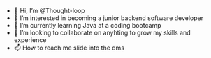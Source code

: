 - 👋 Hi, I’m @Thought-loop
- 👀 I’m interested in becoming a junior backend software developer
- 🌱 I’m currently learning Java at a coding bootcamp
- 💞️ I’m looking to collaborate on anyhting to grow my skills and experience
- 📫 How to reach me slide into the dms

<!---
Thought-loop/Thought-loop is a ✨ special ✨ repository because its `README.md` (this file) appears on your GitHub profile.
You can click the Preview link to take a look at your changes.
--->
